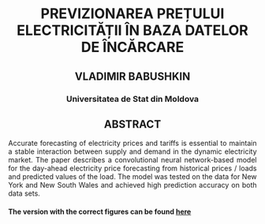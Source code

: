 <div align="center"> 
  
# PREVIZIONAREA PREȚULUI ELECTRICITĂȚII ÎN BAZA DATELOR DE ÎNCĂRCARE
  
## VLADIMIR BABUSHKIN
  
### Universitatea de Stat din Moldova
  
## ABSTRACT
</div>
<div align="justify"> 
Accurate forecasting of electricity prices and tariffs is essential to maintain a stable interaction between supply and demand in the dynamic electricity market. The paper describes a convolutional neural network-based model for the day-ahead electricity price forecasting from historical prices / loads and predicted values of the load. The model was tested on the data for New York and New South Wales and achieved high prediction accuracy on both data sets.
</div>  
  
#### The version with the correct figures can be found [here](https://github.com/babushkinvladimir/Forecasting-electricity-price-from-electical-load-data/blob/main/Babushkin_Capatana_png_images_ro_v3.pdf)

